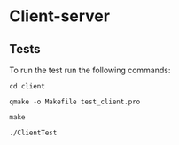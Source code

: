 # Client-server


## Tests

To run the test run the following commands:

`cd client`

`qmake -o Makefile test_client.pro`

`make`

`./ClientTest`